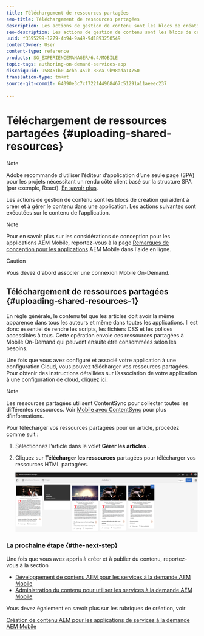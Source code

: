 ```yaml
---
title: Téléchargement de ressources partagées
seo-title: Téléchargement de ressources partagées
description: Les actions de gestion de contenu sont les blocs de création qui aident à créer et à gérer le contenu dans une application. Suivez cette page pour en savoir plus sur le téléchargement de ressources partagées.
seo-description: Les actions de gestion de contenu sont les blocs de création qui aident à créer et à gérer le contenu dans une application. Suivez cette page pour en savoir plus sur le téléchargement de ressources partagées.
uuid: f3595299-1279-4b94-9a49-9d1893250549
contentOwner: User
content-type: reference
products: SG_EXPERIENCEMANAGER/6.4/MOBILE
topic-tags: authoring-on-demand-services-app
discoiquuid: 958461b0-4cbb-452b-88ea-9b98ada14750
translation-type: tm+mt
source-git-commit: 64090e3c7cf722f44968467c51291a11aeeec237

---
```



# Téléchargement de ressources partagées {#uploading-shared-resources}

>[!NOTE]
>
>Adobe recommande d’utiliser l’éditeur d’application d’une seule page (SPA) pour les projets nécessitant un rendu côté client basé sur la structure SPA (par exemple, React). [En savoir plus](/help/sites-developing/spa-overview.md).

Les actions de gestion de contenu sont les blocs de création qui aident à créer et à gérer le contenu dans une application. Les actions suivantes sont exécutées sur le contenu de l’application.

>[!NOTE]
>
>Pour en savoir plus sur les considérations de conception pour les applications AEM Mobile, reportez-vous à la page [Remarques de conception pour les applications](https://helpx.adobe.com/digital-publishing-solution/help/design-app.html) AEM Mobile dans l&#39;aide en ligne.

>[!CAUTION]
>
>Vous devez d&#39;abord associer une connexion Mobile On-Demand.

## Téléchargement de ressources partagées {#uploading-shared-resources-1}

En règle générale, le contenu tel que les articles doit avoir la même apparence dans tous les auteurs et même dans toutes les applications. Il est donc essentiel de rendre les scripts, les fichiers CSS et les polices accessibles à tous. Cette opération envoie ces ressources partagées à Mobile On-Demand qui peuvent ensuite être consommées selon les besoins.

Une fois que vous avez configuré et associé votre application à une configuration Cloud, vous pouvez télécharger vos ressources partagées. Pour obtenir des instructions détaillées sur l’association de votre application à une configuration de cloud, cliquez [ici](/help/mobile/mobile-apps-ondemand-application-create-configure-action.md).

>[!NOTE]
>
>Les ressources partagées utilisent ContentSync pour collecter toutes les différentes ressources. Voir [Mobile avec ContentSync](/help/mobile/mobile-ondemand-contentsync.md) pour plus d’informations.

Pour télécharger vos ressources partagées pour un article, procédez comme suit :

1. Sélectionnez l’article dans le volet **Gérer les articles** .
1. Cliquez sur **Télécharger les ressources** partagées pour télécharger vos ressources HTML partagées.

   ![chlimage_1-133](assets/chlimage_1-133.png)

### La prochaine étape {#the-next-step}

Une fois que vous avez appris à créer et à publier du contenu, reportez-vous à la section

* [Développement de contenu AEM pour les services à la demande AEM Mobile](/help/mobile/aem-mobile-on-demand.md)
* [Administration du contenu pour utiliser les services à la demande AEM Mobile](/help/mobile/aem-mobile.md)

Vous devez également en savoir plus sur les rubriques de création, voir

[Création de contenu AEM pour les applications de services à la demande AEM Mobile](/help/mobile/mobile-apps-ondemand.md)
